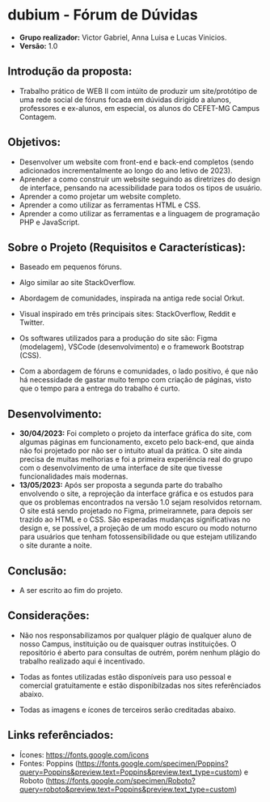 # dubium - Fórum de Dúvidas

- **Grupo realizador:** Victor Gabriel, Anna Luisa e Lucas Vinicios.
- **Versão:** 1.0


## Introdução da proposta:

- Trabalho prático de WEB II com intúito de produzir um site/protótipo de uma rede social de fóruns focada em dúvidas dirigido a alunos, professores e ex-alunos, em especial, os alunos do CEFET-MG Campus Contagem.
  


## Objetivos:

- Desenvolver um website com front-end e back-end completos (sendo adicionados incrementalmente ao longo do ano letivo de 2023).
- Aprender a como construir um website seguindo as diretrizes do design de interface, pensando na acessibilidade para todos os tipos de usuário.
- Aprender a como projetar um website completo.
- Aprender a como utilizar as ferramentas HTML e CSS.
- Aprender a como utilizar as ferramentas e a linguagem de programação PHP e JavaScript.

## Sobre o Projeto (Requisitos e Características):

- Baseado em pequenos fóruns.
  
- Algo similar ao site StackOverflow.
  
- Abordagem de comunidades, inspirada na antiga rede social Orkut.
  
- Visual inspirado em três principais sites: StackOverflow, Reddit e Twitter.
  
- Os softwares utilizados para a produção do site são: Figma (modelagem), VSCode (desenvolvimento) e o framework Bootstrap (CSS).
  
- Com a abordagem de fóruns e comunidades, o lado positivo, é que não há necessidade de gastar muito tempo com criação de páginas, visto que o tempo para a entrega do trabalho é curto.
  

## Desenvolvimento:

- **30/04/2023:** Foi completo o projeto da interface gráfica do site, com algumas páginas em funcionamento, exceto pelo back-end, que ainda não foi projetado por não ser o intuito atual da prática. O site ainda precisa de muitas melhorias e foi a primeira experiência real do grupo com o desenvolvimento de uma interface de site que tivesse funcionalidades mais modernas.
- **13/05/2023:** Após ser proposta a segunda parte do trabalho envolvendo o site, a reprojeção da interface gráfica e os estudos para que os problemas encontrados na versão 1.0 sejam resolvidos retornam. O site está sendo projetado no Figma, primeiramnete, para depois ser trazido ao HTML e o CSS. São esperadas mudanças significativas no design e, se possível, a projeção de um modo escuro ou modo noturno para usuários que tenham fotossensibilidade ou que estejam utilizando o site durante a noite.
  

## Conclusão:

- A ser escrito ao fim do projeto.

## Considerações:

- Não nos responsabilizamos por qualquer plágio de qualquer aluno de nosso Campus, instituição ou de quaisquer outras instituições. O repositório é aberto para consultas de outrém, porém nenhum plágio do trabalho realizado aqui é incentivado.
  
- Todas as fontes utilizadas estão disponíveis para uso pessoal e comercial gratuitamente e estão disponibilzadas nos sites referênciados abaixo.
  
- Todas as imagens e ícones de terceiros serão creditadas abaixo.
  

## Links referênciados:

- Ícones: https://fonts.google.com/icons
- Fontes: Poppins (https://fonts.google.com/specimen/Poppins?query=Poppins&preview.text=Poppins&preview.text_type=custom) e Roboto (https://fonts.google.com/specimen/Roboto?query=roboto&preview.text=Poppins&preview.text_type=custom)
